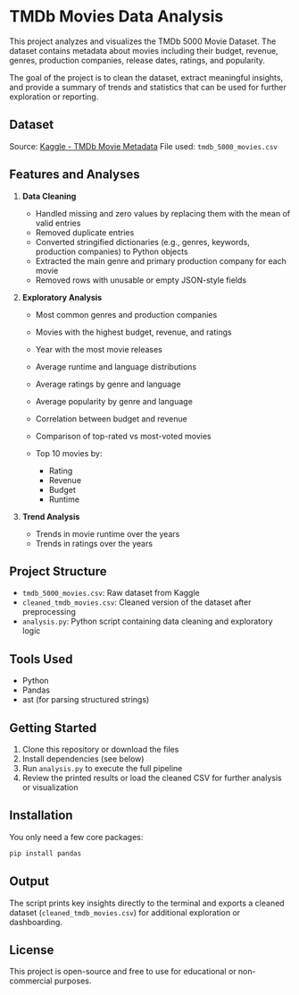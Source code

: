 # TMDb Movies Data Analysis

This project analyzes and visualizes the TMDb 5000 Movie Dataset. The dataset contains metadata about movies including their budget, revenue, genres, production companies, release dates, ratings, and popularity.

The goal of the project is to clean the dataset, extract meaningful insights, and provide a summary of trends and statistics that can be used for further exploration or reporting.

## Dataset

Source: [Kaggle - TMDb Movie Metadata](https://www.kaggle.com/datasets/tmdb/tmdb-movie-metadata?select=tmdb_5000_movies.csv)
File used: `tmdb_5000_movies.csv`

## Features and Analyses

1. **Data Cleaning**

   * Handled missing and zero values by replacing them with the mean of valid entries
   * Removed duplicate entries
   * Converted stringified dictionaries (e.g., genres, keywords, production companies) to Python objects
   * Extracted the main genre and primary production company for each movie
   * Removed rows with unusable or empty JSON-style fields

2. **Exploratory Analysis**

   * Most common genres and production companies
   * Movies with the highest budget, revenue, and ratings
   * Year with the most movie releases
   * Average runtime and language distributions
   * Average ratings by genre and language
   * Average popularity by genre and language
   * Correlation between budget and revenue
   * Comparison of top-rated vs most-voted movies
   * Top 10 movies by:

     * Rating
     * Revenue
     * Budget
     * Runtime

3. **Trend Analysis**

   * Trends in movie runtime over the years
   * Trends in ratings over the years

## Project Structure

* `tmdb_5000_movies.csv`: Raw dataset from Kaggle
* `cleaned_tmdb_movies.csv`: Cleaned version of the dataset after preprocessing
* `analysis.py`: Python script containing data cleaning and exploratory logic

## Tools Used

* Python
* Pandas
* ast (for parsing structured strings)

## Getting Started

1. Clone this repository or download the files
2. Install dependencies (see below)
3. Run `analysis.py` to execute the full pipeline
4. Review the printed results or load the cleaned CSV for further analysis or visualization

## Installation

You only need a few core packages:

```bash
pip install pandas
```

## Output

The script prints key insights directly to the terminal and exports a cleaned dataset (`cleaned_tmdb_movies.csv`) for additional exploration or dashboarding.

## License

This project is open-source and free to use for educational or non-commercial purposes.
